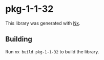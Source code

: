 # pkg-1-1-32

This library was generated with [Nx](https://nx.dev).

## Building

Run `nx build pkg-1-1-32` to build the library.
